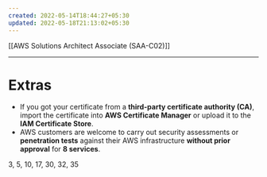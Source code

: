 ```yaml
---
created: 2022-05-14T18:44:27+05:30
updated: 2022-05-18T21:13:02+05:30
---
```

[[AWS Solutions Architect Associate (SAA-C02)]]

---
# Extras
- If you got your certificate from a **third-party certificate authority (CA)**, import the certificate into **AWS Certificate Manager** or upload it to the **IAM Certificate Store**.
- AWS customers are welcome to carry out security assessments or **penetration tests** against their AWS infrastructure **without prior approval** for **8 services**.

3, 5, 10, 17, 30, 32, 35